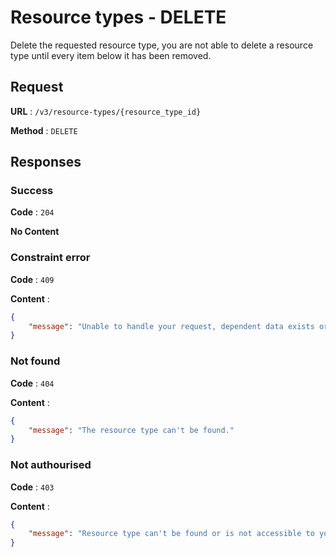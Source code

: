 # Resource types - DELETE

Delete the requested resource type, you are not able to delete a resource type until every 
item below it has been removed.

## Request

**URL** : `/v3/resource-types/{resource_type_id}`

**Method** : `DELETE`

## Responses

### Success

**Code** : `204`

**No Content**

### Constraint error

**Code** : `409`

**Content** : 
```json
{
    "message": "Unable to handle your request, dependent data exists or foreign key error."
}
```

### Not found

**Code** : `404`

**Content** : 
```json
{
    "message": "The resource type can't be found."
}
```

### Not authourised

**Code** : `403`

**Content** : 
```json
{
    "message": "Resource type can't be found or is not accessible to you."
}
```
